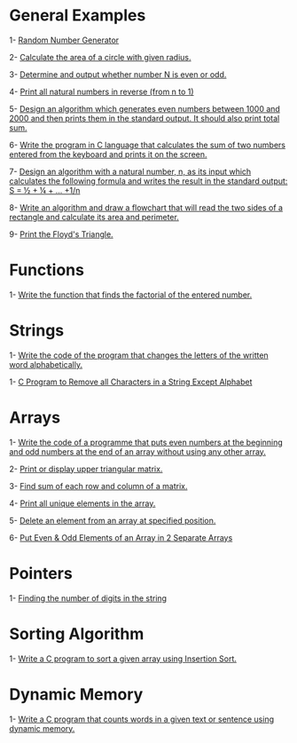 # General Examples

1- [Random Number Generator](General/randomNumber.c)

2- [Calculate the area of a circle with given radius.](General/circleArea.c)

3- [Determine and output whether number N is even or odd.](General/evenOrOdd.c)

4- [Print all natural numbers in reverse (from n to 1)](General/reverseNatural.c)

5- [Design an algorithm which generates even numbers between 1000 and 2000 and then prints them in the standard output. It should also print total sum.](General/reverseNatural.c)

6- [Write the program in C language that calculates the sum of two numbers entered from the keyboard and prints it on the screen.](General/sumTwoNumbers.c)

7- [Design an algorithm with a natural number, n, as its input which calculates the following formula and writes the result in the standard output: S = ½ + ¼ + … +1/n](General/calculateFormula.c)

8- [Write an algorithm and draw a flowchart that will read the two sides of a rectangle and calculate its area and perimeter.](General/rectangle.c)

9- [Print the Floyd's Triangle.](General/floydTriangle.c)

# Functions

1- [Write the function that finds the factorial of the entered number.](Functions/factorial.c)

# Strings

1- [Write the code of the program that changes the letters of the written word alphabetically.](Strings/alphabet.c)

1- [C Program to Remove all Characters in a String Except Alphabet ](Strings/remove.c)


# Arrays

1- [Write the code of a programme that puts even numbers at the beginning and odd numbers at the end of an array without using any other array.](Arrays/evenAndOdd.c)

2- [Print or display upper triangular matrix.](Arrays/triangularMatrix.c)

3- [Find sum of each row and column of a matrix.](Arrays/sumRowAndColumn.c)

4- [Print all unique elements in the array.](Arrays/uniqueElements.c)

5- [Delete an element from an array at specified position.](Arrays/deleteElement.c)

6- [Put Even & Odd Elements of an Array in 2 Separate Arrays ](Arrays/separateEvenOdd.c)

# Pointers

1- [Finding the number of digits in the string](Pointers/countNumbers.c)

# Sorting Algorithm

1- [Write a C program to sort a given array using Insertion Sort.](Sorting%20Algorithm/insertionSort.c)

# Dynamic Memory

1- [Write a C program that counts words in a given text or sentence using dynamic memory.](Dynamic%20Memory/countWords.c)